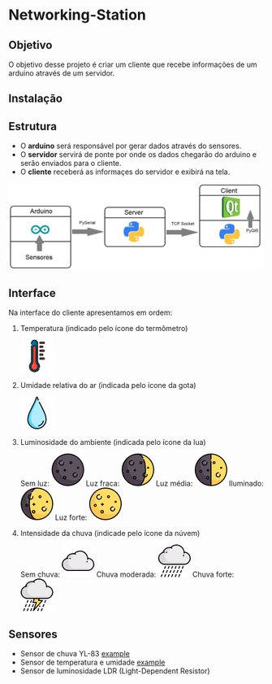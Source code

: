 # Networking-Station

## Objetivo

O objetivo desse projeto é criar um cliente que recebe informações de um arduino através de um servidor.

## Instalação

## Estrutura

- O **arduino** será responsável por gerar dados através do sensores.
- O **servidor** servirá de ponte por onde os dados chegarão do arduino e serão enviados para o cliente.
- O **cliente** receberá as informaçes do servidor e exibirá na tela.

![estruct](https://github.com/lfelipev/Networking-Station/blob/master/pics/estrutura.png "Estrutura do projeto")

## Interface

Na interface do cliente apresentamos em ordem:

1. Temperatura (indicado pelo ícone do termômetro)

   ![thermometer](https://github.com/lfelipev/Networking-Station/blob/master/pics/thermometer.png "Thermometer")
2. Umidade relativa do ar (indicada pelo ícone da gota)

   ![drop](https://github.com/lfelipev/Networking-Station/blob/master/pics/drop.png "Drop")
3. Luminosidade do ambiente (indicada pelo ícone da lua)

   Sem luz: ![dark](https://github.com/lfelipev/Networking-Station/blob/master/pics/dark.png "Dark")
   Luz fraca: ![dim-light](https://github.com/lfelipev/Networking-Station/blob/master/pics/dim-light.png "Dim-light")
   Luz média: ![medium-light](https://github.com/lfelipev/Networking-Station/blob/master/pics/medium-light.png "Medium-light")
   Iluminado: ![light](https://github.com/lfelipev/Networking-Station/blob/master/pics/light.png "Light")
   Luz forte: ![very-light](https://github.com/lfelipev/Networking-Station/blob/master/pics/very-light.png "Very-light")
4. Intensidade da chuva (indicade pelo ícone da núvem)

   Sem chuva: ![no-rain](https://github.com/lfelipev/Networking-Station/blob/master/pics/no-rain.png "No rain")
   Chuva moderada: ![rain](https://github.com/lfelipev/Networking-Station/blob/master/pics/rain.png "Rain")
   Chuva forte: ![storm](https://github.com/lfelipev/Networking-Station/blob/master/pics/storm.png "Storm")

## Sensores

- Sensor de chuva YL-83 [example](https://www.filipeflop.com/blog/sensor-de-chuva-yl-83/)
- Sensor de temperatura e umidade [example](https://www.filipeflop.com/produto/sensor-de-umidade-e-temperatura-dht11/)
- Sensor de luminosidade LDR (Light-Dependent Resistor)
